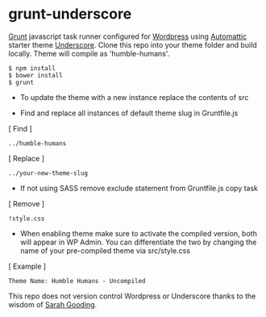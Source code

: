 # grunt-underscore

[Grunt](http://gruntjs.com/) javascript task runner configured for [Wordpress](https://wordpress.org/) using [Automattic](https://github.com/automattic/) starter theme [Underscore](http://underscores.me/). Clone this repo into your theme folder and build locally. Theme will compile as 'humble-humans'. 

```
$ npm install
$ bower install
$ grunt
```

- To update the theme with a new instance replace the contents of src

- Find and replace all instances of default theme slug in Gruntfile.js

[ Find ]
```
../humble-humans
```

[ Replace ]
```
../your-new-theme-slug
```

- If not using SASS remove exclude statement from Gruntfile.js copy task

[ Remove ]
```
!style.css
```

- When enabling theme make sure to activate the compiled version, both will appear in WP Admin. You can differentiate the two by changing the name of your pre-compiled theme via src/style.css

[ Example ]
```
Theme Name: Humble Humans - Uncompiled
```

This repo does not version control Wordpress or Underscore thanks to the wisdom of [Sarah Gooding](http://wptavern.com/git-and-wordpress-3-tips-to-do-it-better).